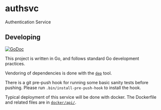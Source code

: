 # authsvc

Authentication Service


## Developing

[![GoDoc](https://godoc.org/breve.us/authsvc?status.svg)](http://godoc.org/breve.us/authsvc)

This project is written in Go, and follows standard Go development practices.

Vendoring of dependencies is done with the [`dep`](https://golang.github.io/dep/) tool.

There is a git pre-push hook for running some basic sanity tests before pushing.
Please run `.bin/install-pre-push-hook` to install the hook.

Typical deployment of this service will be done with docker.
The Dockerfile and related files are in [`docker/api/`](docker/api/).
